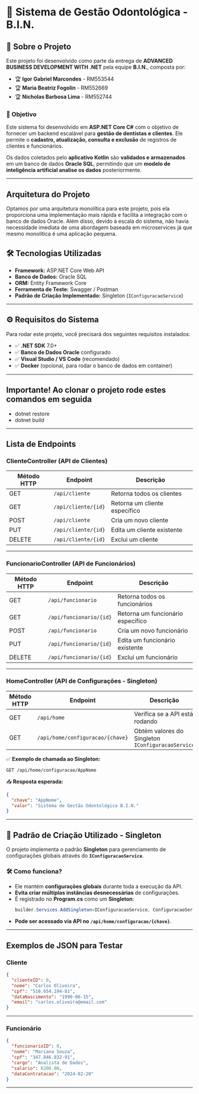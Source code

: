# 🦷 Sistema de Gestão Odontológica - B.I.N.

## **🎯 Sobre o Projeto**
Este projeto foi desenvolvido como parte da entrega de **ADVANCED BUSINESS DEVELOPMENT WITH .NET** pela equipe **B.I.N.**, composta por:

- 🏆 **Igor Gabriel Marcondes** - RM553544  
- 🏆 **Maria Beatriz Fogolin** - RM552669  
- 🏆 **Nicholas Barbosa Lima** - RM552744  

### **📌 Objetivo**
Este sistema foi desenvolvido em **ASP.NET Core C#** com o objetivo de fornecer um backend escalável para **gestão de dentistas e clientes**. Ele permite o **cadastro, atualização, consulta e exclusão** de registros de clientes e funcionários.  

Os dados coletados pelo **aplicativo Kotlin** são **validados e armazenados** em um banco de dados **Oracle SQL**, permitindo que um **modelo de inteligência artificial analise os dados** posteriormente.

---

## **Arquitetura do Projeto**
Optamos por uma arquitetura monolítica para este projeto, pois ela proporciona uma implementação mais rápida e facilita a integração com o banco de dados Oracle. Além disso, devido à escala do sistema, não havia necessidade imediata de uma abordagem baseada em microservices já que mesmo monolítica é uma aplicação pequena.

## **🛠 Tecnologias Utilizadas**
- **Framework:** ASP.NET Core Web API  
- **Banco de Dados:** Oracle SQL  
- **ORM:** Entity Framework Core  
- **Ferramenta de Teste:** Swagger / Postman  
- **Padrão de Criação Implementado:** Singleton (`IConfiguracaoService`)

---

## **⚙️ Requisitos do Sistema**
Para rodar este projeto, você precisará dos seguintes requisitos instalados:  

- ✅ **.NET SDK** 7.0+  
- ✅ **Banco de Dados Oracle** configurado  
- ✅ **Visual Studio / VS Code** (recomendado)  
- ✅ **Docker** (opcional, para rodar o banco de dados em container)  

---
## **Importante! Ao clonar o projeto rode estes comandos em seguida**
- dotnet restore
- dotnet build

---

## **Lista de Endpoints**

### **ClienteController (API de Clientes)**
| Método HTTP | Endpoint                 | Descrição                      |
|------------|--------------------------|--------------------------------|
| GET        | `/api/cliente`           | Retorna todos os clientes      |
| GET        | `/api/cliente/{id}`      | Retorna um cliente específico  |
| POST       | `/api/cliente`           | Cria um novo cliente           |
| PUT        | `/api/cliente/{id}`      | Edita um cliente existente     |
| DELETE     | `/api/cliente/{id}`      | Exclui um cliente              |

---

### **FuncionarioController (API de Funcionários)**
| Método HTTP | Endpoint                 | Descrição                        |
|------------|--------------------------|----------------------------------|
| GET        | `/api/funcionario`       | Retorna todos os funcionários   |
| GET        | `/api/funcionario/{id}`  | Retorna um funcionário específico |
| POST       | `/api/funcionario`       | Cria um novo funcionário         |
| PUT        | `/api/funcionario/{id}`  | Edita um funcionário existente  |
| DELETE     | `/api/funcionario/{id}`  | Exclui um funcionário            |

---

### **HomeController (API de Configurações - Singleton)**
| Método HTTP | Endpoint                          | Descrição                                  |
|------------|-----------------------------------|--------------------------------------------|
| GET        | `/api/home`                      | Verifica se a API está rodando            |
| GET        | `/api/home/configuracao/{chave}` | Obtém valores do Singleton `IConfiguracaoService` |

✅ **Exemplo de chamada ao Singleton:**  
```
GET /api/home/configuracao/AppNome
```
📥 **Resposta esperada:**
```json
{
  "chave": "AppNome",
  "valor": "Sistema de Gestão Odontológica B.I.N."
}
```

---

## **📌 Padrão de Criação Utilizado - Singleton**
O projeto implementa o padrão **Singleton** para gerenciamento de configurações globais através do **`IConfiguracaoService`**.

### **🛠 Como funciona?**
- Ele mantém **configurações globais** durante toda a execução da API.
- **Evita criar múltiplas instâncias desnecessárias** de configurações.
- É registrado no **Program.cs** como um **Singleton**:
  ```csharp
  builder.Services.AddSingleton<IConfiguracaoService, ConfiguracaoService>();
  ```
- **Pode ser acessado via API no `/api/home/configuracao/{chave}`**.

---

## **Exemplos de JSON para Testar**

### **Cliente**
```json
{
  "clienteID": 0,
  "nome": "Carlos Oliveira",
  "cpf": "510.654.194-81",
  "dataNascimento": "1990-06-15",
  "email": "carlos.oliveira@email.com"
}
```

---

### **Funcionário**
```json
{
  "funcionarioID": 0,
  "nome": "Mariana Souza",
  "cpf": "347.846.832-91",
  "cargo": "Analista de Dados",
  "salario": 6200.00,
  "dataContratacao": "2024-02-20"
}
```

---
